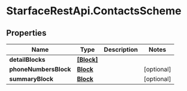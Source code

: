 # StarfaceRestApi.ContactsScheme

## Properties
Name | Type | Description | Notes
------------ | ------------- | ------------- | -------------
**detailBlocks** | [**[Block]**](Block.md) |  | 
**phoneNumbersBlock** | [**Block**](Block.md) |  | [optional] 
**summaryBlock** | [**Block**](Block.md) |  | [optional] 


